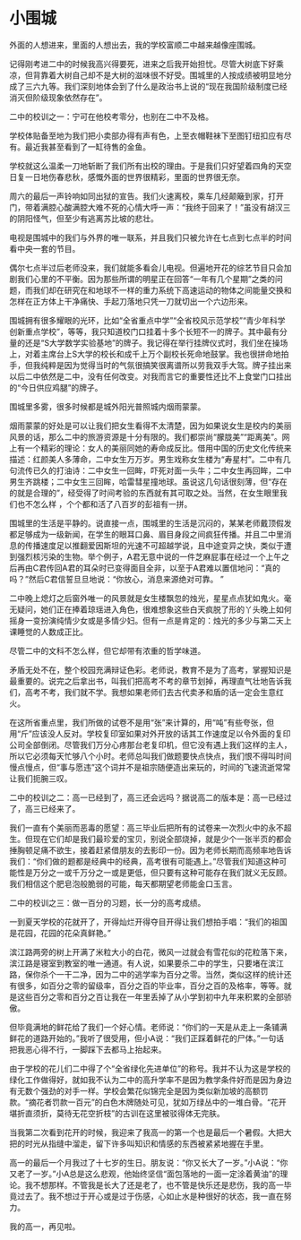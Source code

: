 # 小围城

外面的人想进来，里面的人想出去，我的学校富顺二中越来越像座围城。 

记得刚考进二中的时候我高兴得要死，进来之后我开始担忧。尽管大树底下好乘凉，但背靠着大树自己却不是大树的滋味很不好受。围城里的人按成绩被明显地分成了三六九等。我们深刻地体会到了什么是政治书上说的“现在我国阶级制度已经消灭但阶级现象依然存在”。 

二中的校训之一：宁可在他校考零分，也别在二中不及格。 

学校体贴备至地为我们把小卖部办得有声有色，上至衣帽鞋袜下至图钉纽扣应有尽有。最近我甚至看到了一缸待售的金鱼。 

学校就这么温柔一刀地斩断了我们所有出校的理由。于是我们只好望着四角的天空日复一日地伤春悲秋，感慨外面的世界很精彩，里面的世界很无奈。 

周六的最后一声铃响如同出狱的宣告。我们火速离校，乘车几经颠簸到家，打开门，带着满腔心酸满腔大难不死的心情大呼一声：“我终于回来了！”虽没有胡汉三的阴阳怪气，但至少有逃离苏比坡的悲壮。 

电视是围城中的我们与外界的唯一联系，并且我们只被允许在七点到七点半的时间看中央一套的节目。 

偶尔七点半过后老师没来，我们就能多看会儿电视。但遍地开花的综艺节目只会加剧我们心里的不平衡。因为那些所谓的明星正在回答“一年有几个星期”之类的问题，而我们却在研究在和地球不一样的重力系统下高速运动的物体之间能量交换和怎样在正方体上干净痛快、手起刀落地只凭一刀就切出一个六边形来。 

围城拥有很多耀眼的光环，比如“全省重点中学”“全省校风示范学校”“青少年科学创新重点学校”，等等，我只知道校门口挂着十多个长短不一的牌子。其中最有分量的还是“S大学数学实验基地”的牌子。我记得在举行挂牌仪式时，我们坐在操场上，对着主席台上S大学的校长和成千上万个副校长死命地鼓掌。我也很拼命地拍手，但我纯粹是因为觉得当时的气氛很搞笑很离谱所以劳我双手大驾。牌子挂出来以后二中依然是二中，没有任何改变。对我而言它的重要性还比不上食堂门口挂出的“今日供应鸡腿”的牌子。 

围城里多雾，很多时候都是城外阳光普照城内烟雨蒙蒙。 

烟雨蒙蒙的好处是可以让我们把女生看得不太清楚，因为如果说女生是校内的美丽风景的话，那么二中的旅游资源是十分有限的。我们都崇尚“朦胧美”“距离美”。网上有一个精彩的理论：女人的美丽同她的寿命成反比。借用中国的历史文化传统来描述：红颜美人多薄命，二中女生万万岁。男生戏称女生楼为“寿星村”。二中有几句流传已久的打油诗：二中女生一回眸，吓死对面一头牛；二中女生再回眸，二中男生齐跳楼；二中女生三回眸，哈雷彗星撞地球。虽说这几句话很刻薄，但“存在的就是合理的”，经受得了时间考验的东西就有其可取之处。当然，在女生眼里我们也不怎么样 ，个个都和活了八百岁的彭祖有一拼。 

围城里的生活是平静的。说直接一点，围城里的生活是沉闷的，某某老师戴顶假发都足够成为一级新闻，在学生的眼耳口鼻、眉目身段之间疯狂传播。并且二中里消息的传播速度足以推翻爱因斯坦的光速不可超越学说，且中途变异之快，类似于遭到强烈核污染的生物。举个例子，A君无意中说的一件芝麻屁事在经过一个上午之后再由C君传回A君的耳朵时已变得面目全非，以至于A君难以置信地问：“真的吗？”然后C君信誓旦旦地说：“你放心，消息来源绝对可靠。 ” 

二中晚上熄灯之后窗外唯一的风景就是女生楼飘忽的烛光，星星点点犹如鬼火。毫无疑问，她们正在捧着琼瑶进入角色，很难想象这些白天疯脱了形的丫头晚上如何摇身一变扮演纯情少女或是多情少妇。但有一点是肯定的：烛光的多少与第二天上课睡觉的人数成正比。 

尽管二中的文科不怎么样，但它却带有浓重的哲学味道。 

矛盾无处不在，整个校园充满辩证色彩。老师说，教育不是为了高考，掌握知识是最重要的。说完之后拿出书，叫我们把高考不考的章节划掉，再理直气壮地告诉我们，高考不考，我们就不学。我想如果老师们去古代卖矛和盾的话一定会生意红火。 

在这所省重点里，我们所做的试卷不是用“张”来计算的，用“吨”有些夸张，但用“斤”应该没人反对。学校复印室如果对外开放的话其工作速度足以令外面的复印公司全部倒闭。尽管我们万分心疼那台老复印机，但它没有遇上我们这样的主人，所以它必须每天忙够八个小时。老师总叫我们做题要快点快点，我们恨不得叫时间慢点慢点，但“事与愿违”这个词并不是祖宗随便造出来玩的，时间的飞速流逝常常让我们扼腕三叹。 

二中的校训之二：高一已经到了，高三还会远吗？据说高二的版本是：高一已经过了，高三已经来了。 

我们一直有个美丽而恶毒的愿望：高三毕业后把所有的试卷来一次烈火中的永不超生。但现在它们却是我们最珍爱的宝贝，别说全部烧掉，就是少个一张半页的都会捶胸顿足痛不欲生，接着赶紧借朋友的去影印一份。因为老师长期而高频率地告诉我们：“你们做的题都是经典中的经典，高考很有可能遇上。”尽管我们知道这种可能性是万分之一或千万分之一或是更低，但只要有这种可能存在我们就义无反顾。我们相信这个肥皂泡般脆弱的可能，每天都期望老师能金口玉言。 

二中的校训之三：做一百分的习题，长一分的高考成绩。 

一到夏天学校的花就开了，开得灿烂开得夺目开得让我们想拍手唱：“我们的祖国是花园，花园的花朵真鲜艳。” 

滨江路两旁的树上开满了米粒大小的白花，微风一过就会有雪花似的花粒落下来，滨江路是寝室到教室的唯一通道。有人说，如果要杀二中的学生，只要堵在滨江路，保你杀个一干二净，因为二中的逃学率为百分之零。当然，类似这样的统计还有很多，如百分之零的留级率，百分之百的毕业率，百分之百的及格率，等等。就是这些百分之零和百分之百让我在一年里丢掉了从小学到初中九年来积累的全部骄傲。 

但毕竟满地的鲜花给了我们一个好心情。老师说：“你们的一天是从走上一条铺满鲜花的道路开始的。”我听了很受用，但小A说：“我们正踩着鲜花的尸体。”一句话把我恶心得不行，一脚踩下去都马上抬起来。 

由于学校的花儿们二中得了个“全省绿化先进单位”的称号。我并不认为这是学校的绿化工作做得好，就如我不认为二中的高升学率不是因为教学条件好而是因为身边有无数个强劲的对手一样。学校会繁花似锦完全是因为类似新加坡的高额罚款。“摘花者罚款一百元”的白色木牌随处可见，犹如万绿丛中的一堆白骨。“花开堪折直须折，莫待无花空折枝”的古训在这里被驳得体无完肤。 

当我第二次看到花开的时候，我迎来了我高一的第一个也是最后一个暑假。大把大把的时光从指缝中溜走，留下许多叫知识和情感的东西被紧紧地握在手里。 

高一的最后一个月我过了十七岁的生日。朋友说：“你又长大了一岁。”小A说：“你又老了一岁。”小A总是这么悲观，他始终坚信“面包落地的一面一定涂着黄油”的理论。我不想那样。不管我是长大了还是老了，也不管是快乐还是悲伤，我的高一毕竟过去了。我不想过于开心或是过于伤感，心如止水是种很好的状态，我一直在努力。 

我的高一，再见啦。